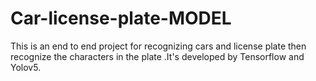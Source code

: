 # Car-license-plate-MODEL
This is an end to end project for recognizing cars and license plate then recognize the characters in the plate .It's developed by Tensorflow and Yolov5.
